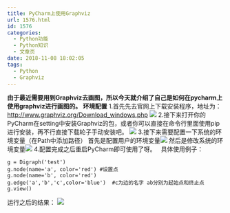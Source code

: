 ```yaml
---
title: PyCharm上使用Graphviz
url: 1576.html
id: 1576
categories:
  - Python功能
  - Python知识
  - 文章页
date: 2018-11-08 18:02:05
tags:
  - Python
  - Graphviz
---
```


**由于最近需要用到Graphviz去画图，所以今天就介绍了自己是如何在pycharm上使用graphviz进行画图的。** **环境配置** 1.首先先去官网上下载安装程序，地址为：http://www.graphviz.org/Download_windows.php ![](http://47.100.4.8/wp-content/uploads/2018/11/QQ图片20181108174954.png) 2.接下来打开你的PyCharm在setting中安装Graphviz的包，或者你可以直接在命令行里面使用pip进行安装，再不行直接下载轮子手动安装吧。 ![](http://47.100.4.8/wp-content/uploads/2018/11/QQ图片20181108175229.png) 3.接下来需要配置一下系统的环境变量（在Path中添加路径） 首先是配置用户的环境变量![](http://47.100.4.8/wp-content/uploads/2018/11/QQ图片20181108175508.png) 然后是修改系统的环境变量![](http://47.100.4.8/wp-content/uploads/2018/11/QQ图片20181108175558.png) 4.配置完成之后重启PyCharm即可使用了呀。   具体使用例子：
```
g = Digraph('test')
g.node(name='a', color='red') #设置点
g.node(name='b', color='red')
g.edge('a','b','c',color='blue')  #c为边的名字 ab分别为起始点和终止点
g.view()
```
运行之后的结果： ![](http://47.100.4.8/wp-content/uploads/2018/11/QQ图片20181108180000.png)